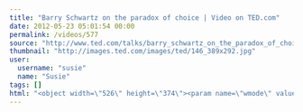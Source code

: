 ```yaml
---
title: "Barry Schwartz on the paradox of choice | Video on TED.com"
date: 2012-05-23 05:01:54 00:00
permalink: /videos/577
source: "http://www.ted.com/talks/barry_schwartz_on_the_paradox_of_choice.html"
thumbnail: "http://images.ted.com/images/ted/146_389x292.jpg"
user:
  username: "susie"
  name: "Susie"
tags: []
html: "<object width=\"526\" height=\"374\"><param name=\"wmode\" value=\"transparent\"><param name=\"movie\" value=\"http://video.ted.com/assets/player/swf/EmbedPlayer.swf\"><param name=\"allowFullScreen\" value=\"true\"><param name=\"allowScriptAccess\" value=\"always\"><param name=\"wmode\" value=\"transparent\"><param name=\"bgColor\" value=\"#ffffff\"><param name=\"flashvars\" value=\"vh=288&amp;ap=0&amp;vu=http://download.ted.com/talks/BarrySchwartz_2005G-320k.mp4&amp;su=http://images.ted.com/images/ted/tedindex/embed-posters/BarrySchwartz-2005.embed_thumbnail.jpg&amp;vw=512\"><embed src=\"http://video.ted.com/assets/player/swf/EmbedPlayer.swf\" pluginspace=\"http://www.macromedia.com/go/getflashplayer\" type=\"application/x-shockwave-flash\" wmode=\"transparent\" bgcolor=\"#ffffff\" width=\"526\" height=\"374\" allowfullscreen=\"true\" allowscriptaccess=\"always\" flashvars=\"vh=288&amp;ap=0&amp;vu=http://download.ted.com/talks/BarrySchwartz_2005G-320k.mp4&amp;su=http://images.ted.com/images/ted/tedindex/embed-posters/BarrySchwartz-2005.embed_thumbnail.jpg&amp;vw=512\"></embed></object>"
---
```


